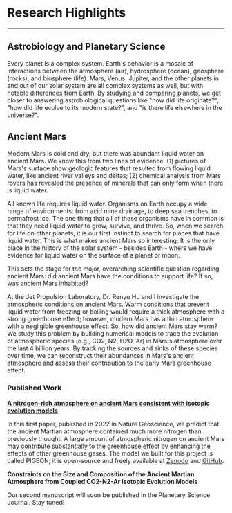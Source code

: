 # Research Highlights
-------------------------

## Astrobiology and Planetary Science

Every planet is a complex system. Earth's behavior is a mosaic of interactions between the atmosphere (air), hydrosphere (ocean), geosphere (rocks), and biosphere (life). Mars, Venus, Jupiter, and the other planets in and out of our solar system are all complex systems as well, but with notable differences from Earth. By studying and comparing planets, we get closer to answering astrobiological questions like "how did life originate?", "how did life evolve to its modern state?", and "is there life elsewhere in the universe?".

<!-- **The origin of life, the evolution of life, and the distribution of life in the universe are all dependent on planets**. It is thought that the first lifeform on Earth was generated by chemical reactions that occurred under specific conditions present on the ancient Earth. Could other planets provide the same set of conditions to generate life from non-living things? To look for life elsewhere in the universe, we can send spacecraft to other planets in our solar system or we can look at planets outside of our solar system with a telescope. Where should we look? Which planets are most likely to contain extant life? Answering these questions requires a strong understanding of planetary science. -->

## Ancient Mars

Modern Mars is cold and dry, but there was abundant liquid water on ancient Mars. We know this from two lines of evidence: (1) pictures of Mars's surface show geologic features that resulted from flowing liquid water, like ancient river valleys and deltas; (2) chemical analysis from Mars rovers has revealed the presence of minerals that can only form when there is liquid water.

All known life requires liquid water. Organisms on Earth occupy a wide range of environments: from acid mine drainage, to deep sea trenches, to permafrost ice. The one thing that all of these organisms have in common is that they need liquid water to grow, survive, and thrive. So, when we search for life on other planets, it is our first instinct to search for places that have liquid water. This is what makes ancient Mars so interesting: It is the only place in the history of the solar system - besides Earth - where we have evidence for liquid water on the surface of a planet or moon.

This sets the stage for the major, overarching scientific question regarding ancient Mars: did ancient Mars have the conditions to support life? If so, was ancient Mars inhabited?

At the Jet Propulsion Laboratory, Dr. Renyu Hu and I investigate the atmospheric conditions on ancient Mars. Warm conditions that prevent liquid water from freezing or boiling would require a thick atmosphere with a strong greenhouse effect; however, modern Mars has a thin atmosphere with a negligible greenhouse effect. So, how did ancient Mars stay warm? We study this problem by building numerical models to trace the evolution of atmospheric species (e.g., CO2, N2, H2O, Ar) in Mars's atmosphere over the last 4 billion years. By tracking the sources and sinks of these species over time, we can reconstruct their abundances in Mars's ancient atmosphere and assess their contribution to the early Mars greenhouse effect.

### **Published Work**

**[A nitrogen-rich atmosphere on ancient Mars consistent with isotopic evolution models](https://www.nature.com/articles/s41561-021-00886-y)**

In this first paper, published in 2022 in Nature Geoscience, we predict that the ancient Martian atmosphere contained much more nitrogen than previously thought. A large amount of atmospheric nitrogen on ancient Mars may contribute substantially to the greenhouse effect by enhancing the effects of other greenhouse gases. 
The model we built for this project is called PIGEON; it is open-source and freely available at [Zenodo](https://doi.org/10.5281/zenodo.5760095) and [GitHub](https://github.com/trentagon/pigeon).


**Constraints on the Size and Composition of the Ancient Martian Atmosphere from Coupled CO2-N2-Ar Isotopic Evolution Models**

Our second manuscript will soon be published in the Planetary Science Journal. Stay tuned!